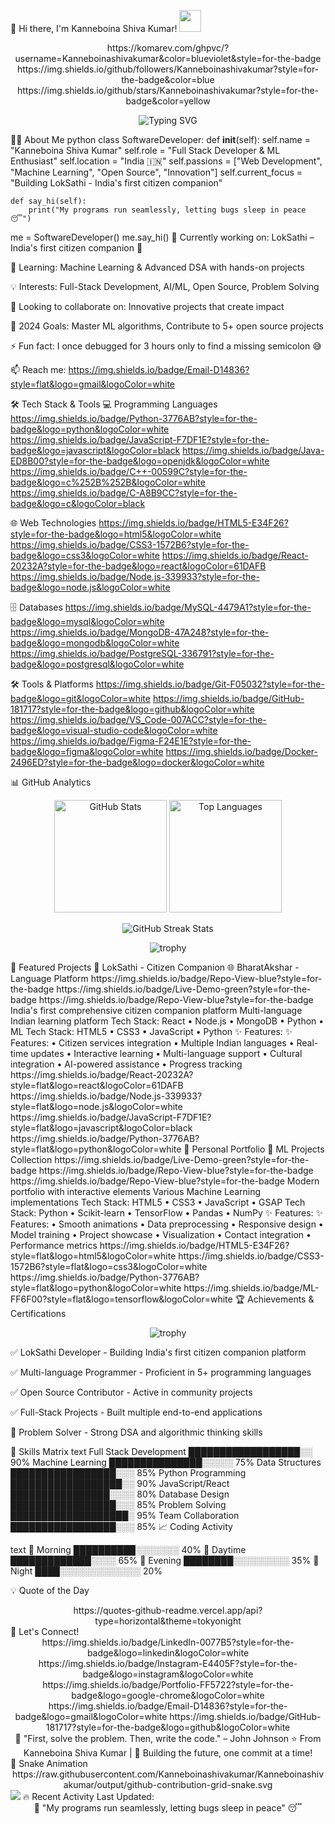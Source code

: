 🚀 Hi there, I'm Kanneboina Shiva Kumar! <img src="https://media.giphy.com/media/hvRJCLFzcasrR4ia7z/giphy.gif" width="35">
<div align="center">
https://komarev.com/ghpvc/?username=Kanneboinashivakumar&color=blueviolet&style=for-the-badge
https://img.shields.io/github/followers/Kanneboinashivakumar?style=for-the-badge&color=blue
https://img.shields.io/github/stars/Kanneboinashivakumar?style=for-the-badge&color=yellow

<img src="https://readme-typing-svg.herokuapp.com?font=Fira+Code&weight=600&size=28&duration=4000&pause=1000&color=58A6FF&center=true&vCenter=true&width=600&lines=Full+Stack+Developer+%7C+ML+Enthusiast;Building+LokSathi+%7C+Open+Source+Contributor;Problem+Solver+%7C+Innovative+Thinker" alt="Typing SVG" /></div>
👨‍💻 About Me
python
class SoftwareDeveloper:
    def __init__(self):
        self.name = "Kanneboina Shiva Kumar"
        self.role = "Full Stack Developer & ML Enthusiast"
        self.location = "India 🇮🇳"
        self.passions = ["Web Development", "Machine Learning", "Open Source", "Innovation"]
        self.current_focus = "Building LokSathi - India's first citizen companion"
        
    def say_hi(self):
        print("My programs run seamlessly, letting bugs sleep in peace 😴")

me = SoftwareDeveloper()
me.say_hi()
🔭 Currently working on: LokSathi – India's first citizen companion 🚀

🌱 Learning: Machine Learning & Advanced DSA with hands-on projects

💡 Interests: Full-Stack Development, AI/ML, Open Source, Problem Solving

🤝 Looking to collaborate on: Innovative projects that create impact

🎯 2024 Goals: Master ML algorithms, Contribute to 5+ open source projects

⚡ Fun fact: I once debugged for 3 hours only to find a missing semicolon 😅

📫 Reach me: https://img.shields.io/badge/Email-D14836?style=flat&logo=gmail&logoColor=white

🛠️ Tech Stack & Tools
💻 Programming Languages
https://img.shields.io/badge/Python-3776AB?style=for-the-badge&logo=python&logoColor=white
https://img.shields.io/badge/JavaScript-F7DF1E?style=for-the-badge&logo=javascript&logoColor=black
https://img.shields.io/badge/Java-ED8B00?style=for-the-badge&logo=openjdk&logoColor=white
https://img.shields.io/badge/C++-00599C?style=for-the-badge&logo=c%252B%252B&logoColor=white
https://img.shields.io/badge/C-A8B9CC?style=for-the-badge&logo=c&logoColor=black

🌐 Web Technologies
https://img.shields.io/badge/HTML5-E34F26?style=for-the-badge&logo=html5&logoColor=white
https://img.shields.io/badge/CSS3-1572B6?style=for-the-badge&logo=css3&logoColor=white
https://img.shields.io/badge/React-20232A?style=for-the-badge&logo=react&logoColor=61DAFB
https://img.shields.io/badge/Node.js-339933?style=for-the-badge&logo=node.js&logoColor=white

🗄️ Databases
https://img.shields.io/badge/MySQL-4479A1?style=for-the-badge&logo=mysql&logoColor=white
https://img.shields.io/badge/MongoDB-47A248?style=for-the-badge&logo=mongodb&logoColor=white
https://img.shields.io/badge/PostgreSQL-336791?style=for-the-badge&logo=postgresql&logoColor=white

🛠️ Tools & Platforms
https://img.shields.io/badge/Git-F05032?style=for-the-badge&logo=git&logoColor=white
https://img.shields.io/badge/GitHub-181717?style=for-the-badge&logo=github&logoColor=white
https://img.shields.io/badge/VS_Code-007ACC?style=for-the-badge&logo=visual-studio-code&logoColor=white
https://img.shields.io/badge/Figma-F24E1E?style=for-the-badge&logo=figma&logoColor=white
https://img.shields.io/badge/Docker-2496ED?style=for-the-badge&logo=docker&logoColor=white

📊 GitHub Analytics
<p align="center"> <img height="180em" src="https://github-readme-stats.vercel.app/api?username=Kanneboinashivakumar&show_icons=true&theme=tokyonight&include_all_commits=true&count_private=true" alt="GitHub Stats" /> <img height="180em" src="https://github-readme-stats.vercel.app/api/top-langs/?username=Kanneboinashivakumar&layout=compact&theme=tokyonight&langs_count=8" alt="Top Languages" /> </p><p align="center"> <img src="https://streak-stats.demolab.com/?user=Kanneboinashivakumar&theme=tokyonight" alt="GitHub Streak Stats" /> </p><p align="center"> <img src="https://github-profile-trophy.vercel.app/?username=Kanneboinashivakumar&theme=tokyonight&no-frame=true&row=1&column=7" alt="trophy" /> </p>
🚀 Featured Projects
🎯 LokSathi - Citizen Companion	🌐 BharatAkshar - Language Platform
https://img.shields.io/badge/Repo-View-blue?style=for-the-badge	https://img.shields.io/badge/Live-Demo-green?style=for-the-badge https://img.shields.io/badge/Repo-View-blue?style=for-the-badge
India's first comprehensive citizen companion platform	Multi-language Indian learning platform
Tech Stack: React • Node.js • MongoDB • Python • ML	Tech Stack: HTML5 • CSS3 • JavaScript • Python
✨ Features:	✨ Features:
• Citizen services integration	• Multiple Indian languages
• Real-time updates	• Interactive learning
• Multi-language support	• Cultural integration
• AI-powered assistance	• Progress tracking
https://img.shields.io/badge/React-20232A?style=flat&logo=react&logoColor=61DAFB https://img.shields.io/badge/Node.js-339933?style=flat&logo=node.js&logoColor=white	https://img.shields.io/badge/JavaScript-F7DF1E?style=flat&logo=javascript&logoColor=black https://img.shields.io/badge/Python-3776AB?style=flat&logo=python&logoColor=white
💼 Personal Portfolio	🤖 ML Projects Collection
https://img.shields.io/badge/Live-Demo-green?style=for-the-badge https://img.shields.io/badge/Repo-View-blue?style=for-the-badge	https://img.shields.io/badge/Repo-View-blue?style=for-the-badge
Modern portfolio with interactive elements	Various Machine Learning implementations
Tech Stack: HTML5 • CSS3 • JavaScript • GSAP	Tech Stack: Python • Scikit-learn • TensorFlow • Pandas • NumPy
✨ Features:	✨ Features:
• Smooth animations	• Data preprocessing
• Responsive design	• Model training
• Project showcase	• Visualization
• Contact integration	• Performance metrics
https://img.shields.io/badge/HTML5-E34F26?style=flat&logo=html5&logoColor=white https://img.shields.io/badge/CSS3-1572B6?style=flat&logo=css3&logoColor=white	https://img.shields.io/badge/Python-3776AB?style=flat&logo=python&logoColor=white https://img.shields.io/badge/ML-FF6F00?style=flat&logo=tensorflow&logoColor=white
🏆 Achievements & Certifications
<p align="center"> <img src="https://github-profile-trophy.vercel.app/?username=Kanneboinashivakumar&theme=tokyonight&no-frame=true&column=7" alt="trophy" /> </p>
✅ LokSathi Developer - Building India's first citizen companion platform

✅ Multi-language Programmer - Proficient in 5+ programming languages

✅ Open Source Contributor - Active in community projects

✅ Full-Stack Projects - Built multiple end-to-end applications

🎯 Problem Solver - Strong DSA and algorithmic thinking skills

💼 Skills Matrix
text
Full Stack Development  ██████████████████░░   90%
Machine Learning       ███████████████░░░░░   75%
Data Structures        █████████████████░░░   85%
Python Programming     ██████████████████░░   90%
JavaScript/React       ████████████████░░░░   80%
Database Design        █████████████████░░░   85%
Problem Solving        ███████████████████░   95%
Team Collaboration     █████████████████░░░   85%
📈 Coding Activity
<!--START_SECTION:waka-->
text
🌅 Morning    ██████████░░░░░░░  40%
🌆 Daytime    █████████████░░░░  65%
🌃 Evening    ████████░░░░░░░░░  35%
🌙 Night      ████░░░░░░░░░░░░░  20%
<!--END_SECTION:waka-->
💡 Quote of the Day
<div align="center">
https://quotes-github-readme.vercel.app/api?type=horizontal&theme=tokyonight

</div>
🤝 Let's Connect!
<div align="center">
https://img.shields.io/badge/LinkedIn-0077B5?style=for-the-badge&logo=linkedin&logoColor=white
https://img.shields.io/badge/Instagram-E4405F?style=for-the-badge&logo=instagram&logoColor=white
https://img.shields.io/badge/Portfolio-FF5722?style=for-the-badge&logo=google-chrome&logoColor=white
https://img.shields.io/badge/Email-D14836?style=for-the-badge&logo=gmail&logoColor=white
https://img.shields.io/badge/GitHub-181717?style=for-the-badge&logo=github&logoColor=white

</div>
<div align="center">
💭 "First, solve the problem. Then, write the code." – John Johnson
⭐️ From Kanneboina Shiva Kumar | 🚀 Building the future, one commit at a time!
</div>
🐍 Snake Animation
<div align="center">
https://raw.githubusercontent.com/Kanneboinashivakumar/Kanneboinashivakumar/output/github-contribution-grid-snake.svg

</div>
<img src="https://capsule-render.vercel.app/api?type=waving&color=gradient&height=100&section=footer"/>
🔥 Recent Activity
<!--RECENT_ACTIVITY:start--><!--RECENT_ACTIVITY:end--><!--RECENT_ACTIVITY:last_update-->
Last Updated: <!--RECENT_ACTIVITY:last_update-->

<!--RECENT_ACTIVITY:last_update_end-->
<div align="center">
🎯 "My programs run seamlessly, letting bugs sleep in peace" 😴
</div>
